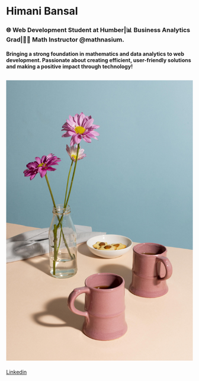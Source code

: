 ![]()

# Himani Bansal

### 🌐 Web Development Student at Humber|📊 Business Analytics Grad|🧑‍🏫 Math Instructor @mathnasium. 

#### Bringing a strong foundation in mathematics and data analytics to web development. Passionate about creating efficient, user-friendly solutions and making a positive impact through technology!

## [![image](arrangement-delicious-healthy-food.jpg)](himanibansal1691998@gmail.com)  


[Linkedin](in/himani-bansal-8bb2532a4)


